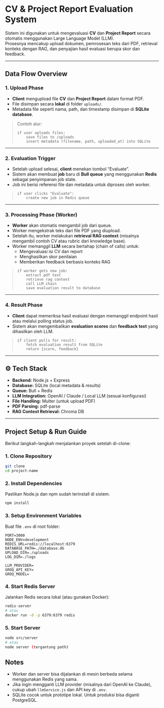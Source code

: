 # CV & Project Report Evaluation System

Sistem ini digunakan untuk mengevaluasi **CV** dan **Project Report** secara otomatis menggunakan Large Language Model (LLM).  
Prosesnya mencakup upload dokumen, pemrosesan teks dari PDF, retrieval konteks dengan RAG, dan penyajian hasil evaluasi berupa skor dan feedback.

---

## Data Flow Overview

### 1. Upload Phase
- **Client** mengupload file **CV** dan **Project Report** dalam format PDF.  
- File disimpan secara **lokal** di folder `uploads/`.  
- Metadata file seperti nama, path, dan timestamp disimpan di **SQLite database**.

> Contoh alur:
> ```
> if user uploads files:
>     save files to /uploads
>     insert metadata (filename, path, uploaded_at) into SQLite
> ```

---

### 2. Evaluation Trigger
- Setelah upload selesai, **client** menekan tombol “Evaluate”.  
- Sistem akan membuat **job** baru di **Bull queue** yang menggunakan **Redis** sebagai penyimpanan job state.  
- Job ini berisi referensi file dan metadata untuk diproses oleh worker.

> ```
> if user clicks "Evaluate":
>     create new job in Redis queue
> ```

---

### 3. Processing Phase (Worker)
- **Worker** akan otomatis mengambil job dari queue.  
- Worker mengekstrak teks dari file PDF yang diupload.  
- Setelah itu, worker melakukan **retrieval RAG context** (misalnya mengambil contoh CV atau rubric dari knowledge base).  
- Worker memanggil **LLM** secara bertahap (chain of calls) untuk:
  - Mengevaluasi isi CV dan report
  - Menghasilkan skor penilaian
  - Memberikan feedback berbasis konteks RAG

> ```
> if worker gets new job:
>     extract pdf text
>     retrieve rag context
>     call LLM chain
>     save evaluation result to database
> ```

---

### 4. Result Phase
- **Client** dapat memeriksa hasil evaluasi dengan memanggil endpoint hasil atau melalui polling status job.  
- Sistem akan mengembalikan **evaluation scores** dan **feedback text** yang dihasilkan oleh LLM.

> ```
> if client polls for result:
>     fetch evaluation result from SQLite
>     return {score, feedback}
> ```

---

## ⚙️ Tech Stack

- **Backend:** Node.js + Express  
- **Database:** SQLite (local metadata & results)  
- **Queue:** Bull + Redis  
- **LLM Integration:** OpenAI / Claude / Local LLM (sesuai konfigurasi)  
- **File Handling:** Multer (untuk upload PDF)  
- **PDF Parsing:** pdf-parse  
- **RAG Context Retrieval:** Chroma DB

---

## Project Setup & Run Guide

Berikut langkah-langkah menjalankan proyek setelah di-clone:

### 1. Clone Repository
```bash
git clone 
cd project-name
````

### 2. Install Dependencies

Pastikan Node.js dan npm sudah terinstall di sistem.

```bash
npm install
```

### 3. Setup Environment Variables

Buat file `.env` di root folder:

```env
PORT=3000
NODE_ENV=development
REDIS_URL=redis://localhost:6379
DATABASE_PATH=./database.db
UPLOAD_DIR=./uploads
LOG_DIR=./logs

LLM_PROVIDER=
GROQ_API_KEY=
GROQ_MODEL=
```

### 4. Start Redis Server

Jalankan Redis secara lokal (atau gunakan Docker):

```bash
redis-server
# atau
docker run -d -p 6379:6379 redis
```

### 5. Start Server

```bash
node src/server
# atau
node server (tergantung path)
```


## Notes

* Worker dan server bisa dijalankan di mesin berbeda selama menggunakan Redis yang sama.
* Jika ingin mengganti LLM provider (misalnya dari OpenAI ke Claude), cukup ubah `llmService.js` dan API key di `.env`.
* SQLite cocok untuk prototipe lokal. Untuk produksi bisa diganti PostgreSQL.




